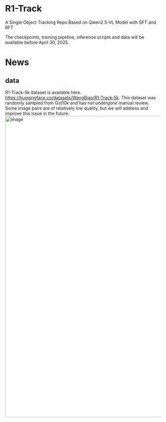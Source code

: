 # R1-Track
A Single Object Tracking Repo Based on Qwen2.5-VL Model with SFT and ‌RFT

The checkpoints, training pipeline, inference scripts and data will be available before April 30, 2025.

# News
## data 
R1-Track-5k dataset is available here. https://huggingface.co/datasets/WangBiao/R1-Track-5k. This dataset was randomly sampled from Got10k and has not undergone manual review. Some image pairs are of relatively low quality, but we will address and improve this issue in the future.
<img width="975" alt="image" src="https://github.com/user-attachments/assets/25afecd3-16b9-4a02-a816-eb2a8bf63ba4" />



